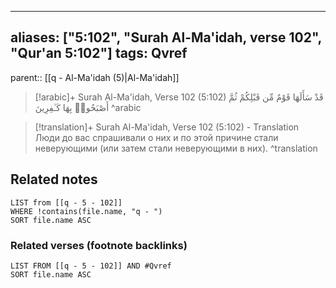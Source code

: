 
---
aliases: ["5:102", "Surah Al-Ma'idah, verse 102", "Qur'an 5:102"]
tags: Qvref
---

parent:: [[q - Al-Ma'idah (5)|Al-Ma'idah]]

> [!arabic]+ Surah Al-Ma'idah, Verse 102 (5:102)
> <span class="quran-arabic">قَدْ سَأَلَهَا قَوْمٌ مِّن قَبْلِكُمْ ثُمَّ أَصْبَحُوا۟ بِهَا كَـٰفِرِينَ</span>
^arabic

> [!translation]+ Surah Al-Ma'idah, Verse 102 (5:102) - Translation
> Люди до вас спрашивали о них и по этой причине стали неверующими (или затем стали неверующими в них).
^translation



## Related notes
```dataview
LIST from [[q - 5 - 102]]
WHERE !contains(file.name, "q - ")
SORT file.name ASC
```

### Related verses (footnote backlinks)
```dataview
LIST FROM [[q - 5 - 102]] AND #Qvref
SORT file.name ASC
```

